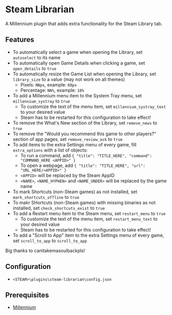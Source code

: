 # Steam Librarian

A Millennium plugin that adds extra functionality for the Steam Library tab.

## Features
- To automatically select a game when opening the Library, set `autoselect` to its name
- To automatically open Game Details when clicking a game, set `open_details` to `true`
- To automatically resize the Game List when opening the Library, set `library_size` to a value (may not work on all themes)
    - Pixels: `NNpx`, example: `60px`
    - Percentage: `NN%`, example: `10%`
- To add a Millennium menu item to the System Tray menu, set `millennium_systray` to `true`
    - To customize the text of the menu item, set `millennium_systray_text` to your desired value
    - Steam has to be restarted for this configuration to take effect!
- To remove the What's New section of the Library, set `remove_news` to `true`
- To remove the "Would you recommend this game to other players?" section of app pages, set `remove_review_ask` to `true`
- To add items to the extra Settings menu of every game, fill `extra_options` with a list of objects:
    - To run a command, add `{ "title": "TITLE_HERE", "command": "COMMAND_HERE <APPID>" }`
    - To open a webpage, add `{ "title": "TITLE_HERE", "url": "URL_HERE/<APPID>" }`
    - `<APPID>` will be replaced by the Steam AppID
    - `<NAME>`, `<NAME_HYPHEN>` and `<NAME_UNDER>` will be replaced by the game name
- To mark Shortcuts (non-Steam games) as not installed, set `mark_shortcuts_offline` to `true`
- To makr SHortcuts (non-Steam games) with missing binaries as not installed, set `check_shortcuts_exist` to `true`
- To add a Restart menu item to the Steam menu, set `restart_menu` to `true`
    - To customize the text of the menu item, set `restart_menu_text` to your desired value
    - Steam has to be restarted for this configuration to take effect!
- To add a "Scroll to App" item to the extra Settings menu of every game, set `scroll_to_app` to `scroll_to_app`

Big thanks to canitakemasoulbackpls!

## Configuration
- `<STEAM>\plugins\steam-librarian\config.json`

## Prerequisites
- [Millennium](https://steambrew.app/)
